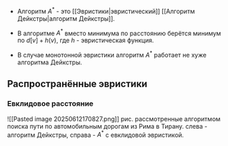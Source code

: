 - Алгоритм $A^*$ - это [[Эвристики|эвристический]] [[Алгоритм Дейкстры|алгоритм Дейкстры]].

- В алгоритме $A^*$ вместо минимума по расстоянию берётся минимум по $d[v] + h(v)$, где $h$ - эвристическая функция.

- В случае монотонной эвристики алгоритм $A^*$ работает не хуже алгоритма Дейкстры.

## Распространённые эвристики

### Евклидовое расстояние

![[Pasted image 20250612170827.png]]
рис. рассмотренные алгоритмом поиска пути по автомобильным дорогам из Рима в Тирану. слева - алгоритм Дейкстры,  справа - $A^*$ с евклидовой эвристикой.

